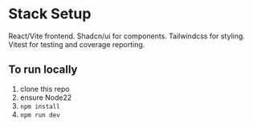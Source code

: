 # Stack Setup
React/Vite frontend.
Shadcn/ui for components.
Tailwindcss for styling.
Vitest for testing and coverage reporting.

## To run locally
1. clone this repo
2. ensure Node22
3. `npm install`
4. `npm run dev`